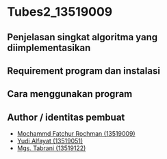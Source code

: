 # Tubes2_13519009

## Penjelasan singkat algoritma yang diimplementasikan 

## Requirement program dan instalasi

## Cara menggunakan program

## Author / identitas pembuat
- [Mochammd Fatchur Rochman (13519009)](https://github.com/mochfatchur)
- [Yudi Alfayat (13519051)](https://github.com/yudialfayat)
- [Mgs. Tabrani (13519122)](https://github.com/mgstabrani)